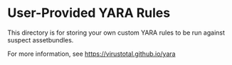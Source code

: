 ﻿# User-Provided YARA Rules

This directory is for storing your own custom YARA rules to be run against suspect assetbundles.

For more information, see https://virustotal.github.io/yara